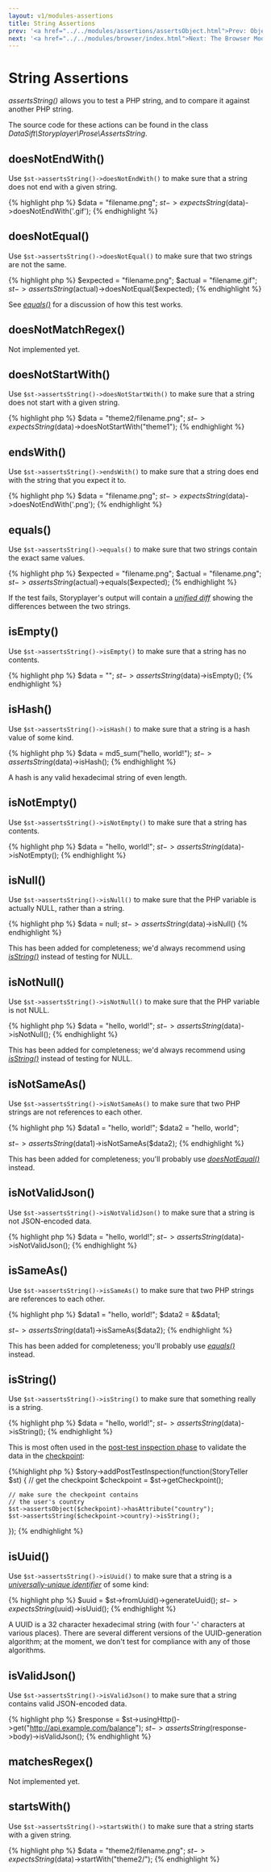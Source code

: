```yaml
---
layout: v1/modules-assertions
title: String Assertions
prev: '<a href="../../modules/assertions/assertsObject.html">Prev: Object Assertions</a>'
next: '<a href="../../modules/browser/index.html">Next: The Browser Module</a>'
---
```


# String Assertions

_assertsString()_ allows you to test a PHP string, and to compare it against another PHP string.

The source code for these actions can be found in the class _DataSift\Storyplayer\Prose\AssertsString_.

## doesNotEndWith()

Use `$st->assertsString()->doesNotEndWith()` to make sure that a string does not end with a given string.

{% highlight php %}
$data = "filename.png";
$st->expectsString($data)->doesNotEndWith('.gif');
{% endhighlight %}

## doesNotEqual()

Use `$st->assertsString()->doesNotEqual()` to make sure that two strings are not the same.

{% highlight php %}
$expected = "filename.png";
$actual   = "filename.gif";
$st->assertsString($actual)->doesNotEqual($expected);
{% endhighlight %}

See _[equals()](#equals)_ for a discussion of how this test works.

## doesNotMatchRegex()

Not implemented yet.

## doesNotStartWith()

Use `$st->assertsString()->doesNotStartWith()` to make sure that a string does not start with a given string.

{% highlight php %}
$data = "theme2/filename.png";
$st->expectsString($data)->doesNotStartWith("theme1");
{% endhighlight %}

## endsWith()

Use `$st->assertsString()->endsWith()` to make sure that a string does end with the string that you expect it to.

{% highlight php %}
$data = "filename.png";
$st->expectsString($data)->doesNotEndWith('.png');
{% endhighlight %}

## equals()

Use `$st->assertsString()->equals()` to make sure that two strings contain the exact same values.

{% highlight php %}
$expected = "filename.png";
$actual   = "filename.png";
$st->assertsString($actual)->equals($expected);
{% endhighlight %}

If the test fails, Storyplayer's output will contain a _[unified diff](http://en.wikipedia.org/wiki/Diff#Unified_format)_ showing the differences between the two strings.

## isEmpty()

Use `$st->assertsString()->isEmpty()` to make sure that a string has no contents.

{% highlight php %}
$data = "";
$st->assertsString($data)->isEmpty();
{% endhighlight %}

## isHash()

Use `$st->assertsString()->isHash()` to make sure that a string is a hash value of some kind.

{% highlight php %}
$data = md5_sum("hello, world!");
$st->assertsString($data)->isHash();
{% endhighlight %}

A hash is any valid hexadecimal string of even length.

## isNotEmpty()

Use `$st->assertsString()->isNotEmpty()` to make sure that a string has contents.

{% highlight php %}
$data = "hello, world!";
$st->assertsString($data)->isNotEmpty();
{% endhighlight %}

## isNull()

Use `$st->assertsString()->isNull()` to make sure that the PHP variable is actually NULL, rather than a string.

{% highlight php %}
$data = null;
$st->assertsString($data)->isNull()
{% endhighlight %}

This has been added for completeness; we'd always recommend using _[isString()](#isstring)_ instead of testing for NULL.

## isNotNull()

Use `$st->assertsString()->isNotNull()` to make sure that the PHP variable is not NULL.

{% highlight php %}
$data = "hello, world!";
$st->assertsString($data)->isNotNull();
{% endhighlight %}

This has been added for completeness; we'd always recommend using _[isString()](#isstring)_ instead of testing for NULL.

## isNotSameAs()

Use `$st->assertsString()->isNotSameAs()` to make sure that two PHP strings are not references to each other.

{% highlight php %}
$data1 = "hello, world!";
$data2 = "hello, world";

$st->assertsString($data1)->isNotSameAs($data2);
{% endhighlight %}

This has been added for completeness; you'll probably use _[doesNotEqual()](#doesnotequal)_ instead.

## isNotValidJson()

Use `$st->assertsString()->isNotValidJson()` to make sure that a string is not JSON-encoded data.

{% highlight php %}
$data = "hello, world!";
$st->assertsString($data)->isNotValidJson();
{% endhighlight %}

## isSameAs()

Use `$st->assertsString()->isSameAs()` to make sure that two PHP strings are references to each other.

{% highlight php %}
$data1 = "hello, world!";
$data2 = &$data1;

$st->assertsString($data1)->isSameAs($data2);
{% endhighlight %}

This has been added for completeness; you'll probably use _[equals()](#equals)_ instead.

## isString()

Use `$st->assertsString()->isString()` to make sure that something really is a string.

{% highlight php %}
$data = "hello, world!";
$st->assertsString($data)->isString();
{% endhighlight %}

This is most often used in the [post-test inspection phase](../../stories/post-test-inspection.html) to validate the data in the [checkpoint](../../stories/the-checkpoint.html):

{%highlight php %}
$story->addPostTestInspection(function(StoryTeller $st) {
    // get the checkpoint
    $checkpoint = $st->getCheckpoint();

    // make sure the checkpoint contains
    // the user's country
    $st->assertsObject($checkpoint)->hasAttribute("country");
    $st->assertsString($checkpoint->country)->isString();
});
{% endhighlight %}

## isUuid()

Use `$st->assertsString()->isUuid()` to make sure that a string is a _[universally-unique identifier](http://en.wikipedia.org/wiki/Universally_unique_identifier)_ of some kind:

{% highlight php %}
$uuid = $st->fromUuid()->generateUuid();
$st->expectsString($uuid)->isUuid();
{% endhighlight %}

A UUID is a 32 character hexadecimal string (with four '-' characters at various places).  There are several different versions of the UUID-generation algorithm; at the moment, we don't test for compliance with any of those algorithms.

## isValidJson()

Use `$st->assertsString()->isValidJson()` to make sure that a string contains valid JSON-encoded data.

{% highlight php %}
$response = $st->usingHttp()->get("http://api.example.com/balance");
$st->assertsString($response->body)->isValidJson();
{% endhighlight %}

## matchesRegex()

Not implemented yet.

## startsWith()

Use `$st->assertsString()->startsWith()` to make sure that a string starts with a given string.

{% highlight php %}
$data = "theme2/filename.png";
$st->expectsString($data)->startWith("theme2/");
{% endhighlight %}
